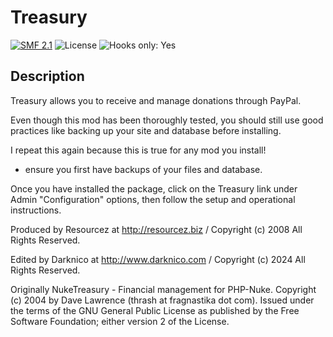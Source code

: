 # Treasury

[![SMF 2.1](https://img.shields.io/badge/SMF-2.1-ed6033.svg?style=flat)](https://github.com/SimpleMachines/SMF2.1)
![License](https://img.shields.io/github/license/Darknico/SMF-Treasury)
![Hooks only: Yes](https://img.shields.io/badge/Hooks%20only-YES-blue)


## Description

Treasury allows you to receive and manage donations through PayPal.

Even though this mod has been thoroughly tested, you should still use 
good practices like backing up your site and database before installing. 
	
I repeat this again because this is true for any mod you install! 
- ensure you first have backups of your files and database.

Once you have installed the package, 
click on the Treasury link under Admin "Configuration" options, 
then follow the setup and operational instructions.

Produced by Resourcez at http://resourcez.biz /
Copyright (c) 2008 All Rights Reserved.

Edited by Darknico at http://www.darknico.com /
Copyright (c) 2024 All Rights Reserved.

Originally NukeTreasury - Financial management for PHP-Nuke.
Copyright (c) 2004 by Dave Lawrence (thrash at fragnastika dot com).
Issued under the terms of the GNU General Public License as published by 
the Free Software Foundation; either version 2 of the License.

